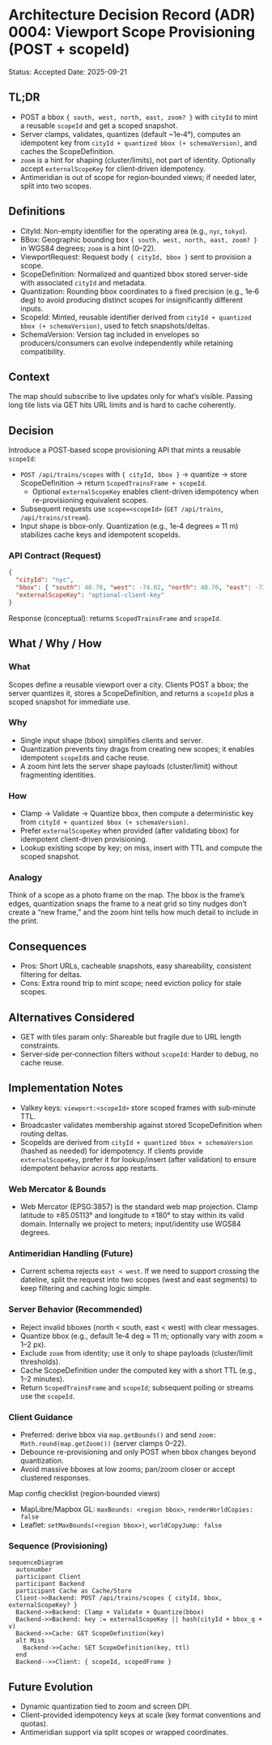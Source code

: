 # Architecture Decision Record (ADR) 0004: Viewport Scope Provisioning (POST + scopeId)

Status: Accepted
Date: 2025-09-21

## TL;DR
- POST a bbox `{ south, west, north, east, zoom? }` with `cityId` to mint a reusable `scopeId` and get a scoped snapshot.
- Server clamps, validates, quantizes (default ~1e‑4°), computes an idempotent key from `cityId + quantized bbox (+ schemaVersion)`, and caches the ScopeDefinition.
- `zoom` is a hint for shaping (cluster/limits), not part of identity. Optionally accept `externalScopeKey` for client‑driven idempotency.
- Antimeridian is out of scope for region‑bounded views; if needed later, split into two scopes.

## Definitions

- CityId: Non-empty identifier for the operating area (e.g., `nyc`, `tokyo`).
- BBox: Geographic bounding box `{ south, west, north, east, zoom? }` in WGS84 degrees; `zoom` is a hint (0–22).
- ViewportRequest: Request body `{ cityId, bbox }` sent to provision a scope.
- ScopeDefinition: Normalized and quantized bbox stored server-side with associated `cityId` and metadata.
- Quantization: Rounding bbox coordinates to a fixed precision (e.g., 1e‑6 deg) to avoid producing distinct scopes for insignificantly different inputs.
- ScopeId: Minted, reusable identifier derived from `cityId + quantized bbox (+ schemaVersion)`, used to fetch snapshots/deltas.
- SchemaVersion: Version tag included in envelopes so producers/consumers can evolve independently while retaining compatibility.

## Context

The map should subscribe to live updates only for what’s visible. Passing long tile lists via GET hits URL limits and is hard to cache coherently.

## Decision

Introduce a POST‑based scope provisioning API that mints a reusable `scopeId`:

- `POST /api/trains/scopes` with `{ cityId, bbox }` → quantize → store ScopeDefinition → return `ScopedTrainsFrame + scopeId`.
  - Optional `externalScopeKey` enables client-driven idempotency when re-provisioning equivalent scopes.
- Subsequent requests use `scope=<scopeId>` (`GET /api/trains`, `/api/trains/stream`).
- Input shape is bbox‑only. Quantization (e.g., 1e‑4 degrees ≈ 11 m) stabilizes cache keys and idempotent scopeIds.

### API Contract (Request)

```json
{
  "cityId": "nyc",
  "bbox": { "south": 40.70, "west": -74.02, "north": 40.76, "east": -73.96, "zoom": 12 },
  "externalScopeKey": "optional-client-key"
}
```

Response (conceptual): returns `ScopedTrainsFrame` and `scopeId`.

## What / Why / How

### What
Scopes define a reusable viewport over a city. Clients POST a bbox; the server quantizes it, stores a ScopeDefinition, and returns a `scopeId` plus a scoped snapshot for immediate use.

### Why
- Single input shape (bbox) simplifies clients and server.
- Quantization prevents tiny drags from creating new scopes; it enables idempotent `scopeId`s and cache reuse.
- A zoom hint lets the server shape payloads (cluster/limit) without fragmenting identities.

### How
- Clamp → Validate → Quantize bbox, then compute a deterministic key from `cityId + quantized bbox (+ schemaVersion)`.
- Prefer `externalScopeKey` when provided (after validating bbox) for idempotent client-driven provisioning.
- Lookup existing scope by key; on miss, insert with TTL and compute the scoped snapshot.

### Analogy
Think of a scope as a photo frame on the map. The bbox is the frame’s edges, quantization snaps the frame to a neat grid so tiny nudges don’t create a “new frame,” and the zoom hint tells how much detail to include in the print.


## Consequences

- Pros: Short URLs, cacheable snapshots, easy shareability, consistent filtering for deltas.
- Cons: Extra round trip to mint scope; need eviction policy for stale scopes.

## Alternatives Considered

- GET with tiles param only: Shareable but fragile due to URL length constraints.
- Server‑side per‑connection filters without `scopeId`: Harder to debug, no cache reuse.

## Implementation Notes

- Valkey keys: `viewport:<scopeId>` store scoped frames with sub‑minute TTL.
- Broadcaster validates membership against stored ScopeDefinition when routing deltas.
- ScopeIds are derived from `cityId + quantized bbox + schemaVersion` (hashed as needed) for idempotency. If clients provide `externalScopeKey`, prefer it for lookup/insert (after validation) to ensure idempotent behavior across app restarts.

### Web Mercator & Bounds
- Web Mercator (EPSG:3857) is the standard web map projection. Clamp latitude to ±85.05113° and longitude to ±180° to stay within its valid domain. Internally we project to meters; input/identity use WGS84 degrees.

### Antimeridian Handling (Future)
- Current schema rejects `east < west`. If we need to support crossing the dateline, split the request into two scopes (west and east segments) to keep filtering and caching logic simple.

### Server Behavior (Recommended)
- Reject invalid bboxes (north < south, east < west) with clear messages.
- Quantize bbox (e.g., default 1e‑4 deg ≈ 11 m; optionally vary with zoom ≈ 1–2 px).
- Exclude `zoom` from identity; use it only to shape payloads (cluster/limit thresholds).
- Cache ScopeDefinition under the computed key with a short TTL (e.g., 1–2 minutes).
- Return `ScopedTrainsFrame` and `scopeId`; subsequent polling or streams use the `scopeId`.

### Client Guidance
- Preferred: derive bbox via `map.getBounds()` and send `zoom: Math.round(map.getZoom())` (server clamps 0–22).
- Debounce re-provisioning and only POST when bbox changes beyond quantization.
- Avoid massive bboxes at low zooms; pan/zoom closer or accept clustered responses.

Map config checklist (region‑bounded views)
- MapLibre/Mapbox GL: `maxBounds: <region bbox>`, `renderWorldCopies: false`
- Leaflet: `setMaxBounds(<region bbox>)`, `worldCopyJump: false`

### Sequence (Provisioning)
```mermaid
sequenceDiagram
  autonumber
  participant Client
  participant Backend
  participant Cache as Cache/Store
  Client->>Backend: POST /api/trains/scopes { cityId, bbox, externalScopeKey? }
  Backend->>Backend: Clamp + Validate + Quantize(bbox)
  Backend->>Backend: key := externalScopeKey || hash(cityId + bbox_q + v)
  Backend->>Cache: GET ScopeDefinition(key)
  alt Miss
    Backend->>Cache: SET ScopeDefinition(key, ttl)
  end
  Backend-->>Client: { scopeId, scopedFrame }
```

## Future Evolution
- Dynamic quantization tied to zoom and screen DPI.
- Client-provided idempotency keys at scale (key format conventions and quotas).
- Antimeridian support via split scopes or wrapped coordinates.
